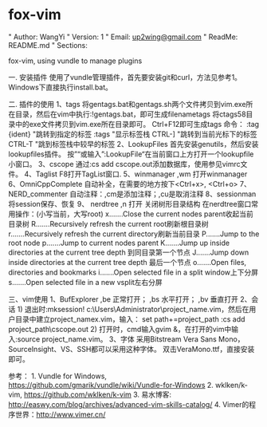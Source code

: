 fox-vim
=====================================
" Author: WangYi
" Version: 1
" Email: up2wing@gmail.com
" ReadMe: README.md
" Sections:


fox-vim, using vundle to manage plugins

一. 安装插件
    使用了vundle管理插件，首先要安装git和curl，方法见参考1。Windows下直接执行install.bat。 

二. 插件的使用
    1、tags
        将gentags.bat和gentags.sh两个文件拷贝到vim.exe所在目录，然后在vim中执行:!gentags.bat，即可生成filenametags
        将ctags58目录中的exe文件拷贝到vim.exe所在目录即可。
        Ctrl+F12即可生成tags
        命令：
            :tag {ident}            "跳转到指定的标签
            :tags                   "显示标签栈
            CTRL-]                  "跳转到当前光标下的标签
            CTRL-T                  "跳到标签栈中较早的标签 
    2、LookupFiles
        首先安装genutils，然后安装lookupfiles插件。
        按”<F5>“或输入”:LookupFile“在当前窗口上方打开一个lookupfile小窗口。
    3、cscope
        通过:cs add cscope.out添加数据库，使用参见vimrc文件。
    4、Taglist
        F8打开TagList窗口.
    5、winmanager
        ,wm  打开winmanager
    6、OmniCppComplete
        自动补全，在需要的地方按下<Ctrl+x>, <Ctrl+o>
    7、NERD_commenter
        自动注释：,cm是添加注释；,cu是取消注释
    8、sessionman
        将session保存、恢复
    9、 nerdtree
        ,n  打开 关闭树形目录结构
        在nerdtree窗口常用操作：(小写当前，大写root)
        x.......Close the current nodes parent收起当前目录树
        R.......Recursively refresh the current root刷新根目录树
        r.......Recursively refresh the current directory刷新当前目录
        P.......Jump to the root node
        p.......Jump to current nodes parent
        K.......Jump up inside directories at the current tree depth  到同目录第一个节点
        J.......Jump down inside directories at the current tree depth 最后一个节点
        o.......Open files, directories and bookmarks
        i.......Open selected file in a split window上下分屏
        s.......Open selected file in a new vsplit左右分屏

三、vim使用
    1、BufExplorer
        ,be 正常打开；
        ,bs 水平打开；
        ,bv 垂直打开
    2、会话
        1) 退出时:mksession! c:\Users\Administrator\project_name.vim，然后在用户目录中建立project_namex.vim，输入：
          set path+=project_path
          :cs add project_path\cscope.out
        2) 打开时，cmd输入gvim &，在打开的vim中输入:source project_name.vim。
    3、字体
        采用Bitstream Vera Sans Mono，SourceInsight、VS、SSH都可以采用这种字体。
        双击VeraMono.ttf，直接安装即可。



参考：
    1. Vundle for Windows, https://github.com/gmarik/vundle/wiki/Vundle-for-Windows
    2. wklken/k-vim, https://github.com/wklken/k-vim
    3. 易水博客: http://easwy.com/blog/archives/advanced-vim-skills-catalog/
    4. Vimer的程序世界：http://www.vimer.cn/

